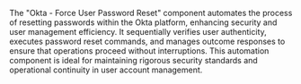 The "Okta - Force User Password Reset" component automates the process of resetting passwords within the Okta platform, enhancing security and user management efficiency. It sequentially verifies user authenticity, executes password reset commands, and manages outcome responses to ensure that operations proceed without interruptions. This automation component is ideal for maintaining rigorous security standards and operational continuity in user account management.
